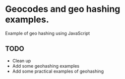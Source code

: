 # Geocodes and geo hashing examples.

Example of geo hashing using JavaScript

## TODO

- Clean up
- Add some geohashing examples
- Add some practical examples of geohashing
